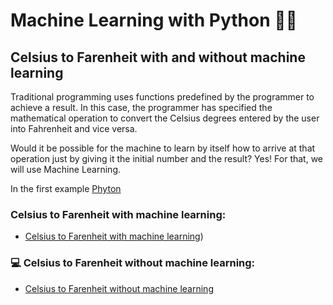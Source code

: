 # Machine Learning with Python 🐍🤖
## Celsius to Farenheit with and without machine learning

Traditional programming uses functions predefined by the programmer to achieve a result. In this case, the programmer has specified the mathematical operation to convert the Celsius degrees entered by the user into Fahrenheit and vice versa.

Would it be possible for the machine to learn by itself how to arrive at that operation just by giving it the initial number and the result? Yes! For that, we will use Machine Learning.

In the first example [Phyton](#Celsius-to-Farenheit-with-machine-learning:) 

### Celsius to Farenheit with machine learning:
- [Celsius to Farenheit with machine learning](https://github.com/PatZermo/python/blob/main/Machine%20Learning%3A%20Celsius%20to%20Farenheit/with-machine-learning.py))

### 💻 Celsius to Farenheit without machine learning:
- [Celsius to Farenheit without machine learning](https://github.com/PatZermo/python/blob/main/Machine%20Learning%3A%20Celsius%20to%20Farenheit/without-machine-learning)
